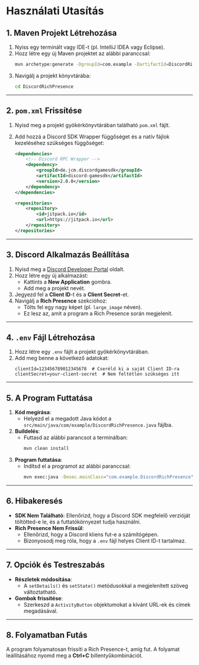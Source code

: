 
# **Használati Utasítás**

## **1. Maven Projekt Létrehozása**
1. Nyiss egy terminált vagy IDE-t (pl. IntelliJ IDEA vagy Eclipse).
2. Hozz létre egy új Maven projektet az alábbi paranccsal:
   ```bash
   mvn archetype:generate -DgroupId=com.example -DartifactId=DiscordRichPresence -DarchetypeArtifactId=maven-archetype-quickstart -DinteractiveMode=false
   ```
3. Navigálj a projekt könyvtárába:
   ```bash
   cd DiscordRichPresence
   ```

---

## **2. `pom.xml` Frissítése**
1. Nyisd meg a projekt gyökérkönyvtárában található `pom.xml` fájlt.
2. Add hozzá a Discord SDK Wrapper függőséget és a natív fájlok kezeléséhez szükséges függőséget:

   ```xml
   <dependencies>
       <!-- Discord RPC Wrapper -->
       <dependency>
           <groupId>de.jcm.discordgamesdk</groupId>
           <artifactId>discord-gamesdk</artifactId>
           <version>2.0.0</version>
       </dependency>
   </dependencies>

   <repositories>
       <repository>
           <id>jitpack.io</id>
           <url>https://jitpack.io</url>
       </repository>
   </repositories>
   ```

---

## **3. Discord Alkalmazás Beállítása**
1. Nyisd meg a [Discord Developer Portal](https://discord.com/developers/applications) oldalt.
2. Hozz létre egy új alkalmazást:
    - Kattints a **New Application** gombra.
    - Add meg a projekt nevét.
3. Jegyezd fel a **Client ID**-t és a **Client Secret**-et.
4. Navigálj a **Rich Presence** szekcióhoz:
    - Tölts fel egy nagy képet (pl. `large_image` néven).
    - Ez lesz az, amit a program a Rich Presence során megjelenít.

---

## **4. `.env` Fájl Létrehozása**
1. Hozz létre egy `.env` fájlt a projekt gyökérkönyvtárában.
2. Add meg benne a következő adatokat:
   ```
   clientId=123456789012345678  # Cseréld ki a saját Client ID-ra
   clientSecret=your-client-secret  # Nem feltétlen szükséges itt
   ```

---

## **5. A Program Futtatása**
1. **Kód megírása**:
    - Helyezd el a megadott Java kódot a `src/main/java/com/example/DiscordRichPresence.java` fájlba.
2. **Buildelés**:
    - Futtasd az alábbi parancsot a terminálban:
      ```bash
      mvn clean install
      ```
3. **Program futtatása**:
    - Indítsd el a programot az alábbi paranccsal:
      ```bash
      mvn exec:java -Dexec.mainClass="com.example.DiscordRichPresence"
      ```

---

## **6. Hibakeresés**
- **SDK Nem Található**: Ellenőrizd, hogy a Discord SDK megfelelő verzióját töltötted-e le, és a futtatókörnyezet tudja használni.
- **Rich Presence Nem Frissül**:
    - Ellenőrizd, hogy a Discord kliens fut-e a számítógépen.
    - Bizonyosodj meg róla, hogy a `.env` fájl helyes Client ID-t tartalmaz.

---

## **7. Opciók és Testreszabás**
- **Részletek módosítása**:
    - A `setDetails()` és `setState()` metódusokkal a megjelenített szöveg változtatható.
- **Gombok frissítése**:
    - Szerkeszd a `ActivityButton` objektumokat a kívánt URL-ek és címek megadásával.

---

## **8. Folyamatban Futás**
A program folyamatosan frissíti a Rich Presence-t, amíg fut. A folyamat leállításához nyomd meg a **Ctrl+C** billentyűkombinációt.

